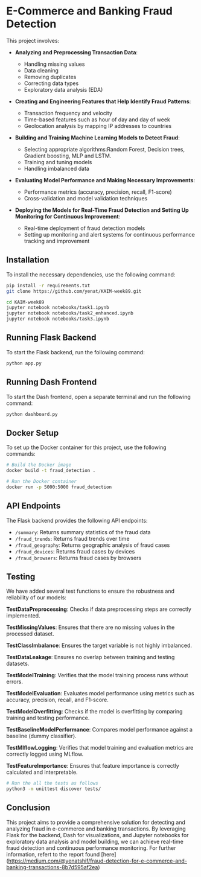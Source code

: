 # E-Commerce and Banking Fraud Detection

This project involves:

- **Analyzing and Preprocessing Transaction Data**:
  - Handling missing values
  - Data cleaning
  - Removing duplicates
  - Correcting data types
  - Exploratory data analysis (EDA)
  
- **Creating and Engineering Features that Help Identify Fraud Patterns**:
  - Transaction frequency and velocity
  - Time-based features such as hour of day and day of week
  - Geolocation analysis by mapping IP addresses to countries
  
- **Building and Training Machine Learning Models to Detect Fraud**:
  - Selecting appropriate algorithms:Random Forest, Decision trees, Gradient boosting, MLP and LSTM.
  - Training and tuning models
  - Handling imbalanced data
  
- **Evaluating Model Performance and Making Necessary Improvements**:
  - Performance metrics (accuracy, precision, recall, F1-score)
  - Cross-validation and model validation techniques
  
- **Deploying the Models for Real-Time Fraud Detection and Setting Up Monitoring for Continuous Improvement**:
  - Real-time deployment of fraud detection models
  - Setting up monitoring and alert systems for continuous performance tracking and improvement

## Installation

To install the necessary dependencies, use the following command:
```bash
pip install -r requirements.txt
git clone https://github.com/yenat/KAIM-week89.git

cd KAIM-week89
jupyter notebook notebooks/task1.ipynb
jupyter notebook notebooks/task2_enhanced.ipynb
jupyter notebook notebooks/task3.ipynb
```

## Running Flask Backend

To start the Flask backend, run the following command:
```bash
python app.py
```

## Running Dash Frontend

To start the Dash frontend, open a separate terminal and run the following command:
```bash
python dashboard.py
```

## Docker Setup

To set up the Docker container for this project, use the following commands:
```bash
# Build the Docker image
docker build -t fraud_detection .

# Run the Docker container
docker run -p 5000:5000 fraud_detection
```

## API Endpoints

The Flask backend provides the following API endpoints:

- `/summary`: Returns summary statistics of the fraud data
- `/fraud_trends`: Returns fraud trends over time
- `/fraud_geography`: Returns geographic analysis of fraud cases
- `/fraud_devices`: Returns fraud cases by devices
- `/fraud_browsers`: Returns fraud cases by browsers


## Testing
We have added several test functions to ensure the robustness and reliability of our models:

**TestDataPreprocessing**: Checks if data preprocessing steps are correctly implemented.

**TestMissingValues**: Ensures that there are no missing values in the processed dataset.

**TestClassImbalance**: Ensures the target variable is not highly imbalanced.

**TestDataLeakage**: Ensures no overlap between training and testing datasets.

**TestModelTraining**: Verifies that the model training process runs without errors.

**TestModelEvaluation**: Evaluates model performance using metrics such as accuracy, precision, recall, and F1-score.

**TestModelOverfitting**: Checks if the model is overfitting by comparing training and testing performance.

**TestBaselineModelPerformance**: Compares model performance against a baseline (dummy classifier).

**TestMlflowLogging**: Verifies that model training and evaluation metrics are correctly logged using MLflow.

**TestFeatureImportance**: Ensures that feature importance is correctly calculated and interpretable.



```bash
# Run the all the tests as follows
python3 -m unittest discover tests/

```

## Conclusion

This project aims to provide a comprehensive solution for detecting and analyzing fraud in e-commerce and banking transactions. By leveraging Flask for the backend, Dash for visualizations, and Jupyter notebooks for exploratory data analysis and model building, we can achieve real-time fraud detection and continuous performance monitoring.
For further information, refert to the report found [here] (https://medium.com/@yenatshif/fraud-detection-for-e-commerce-and-banking-transactions-8b7d595af2ea)
```
